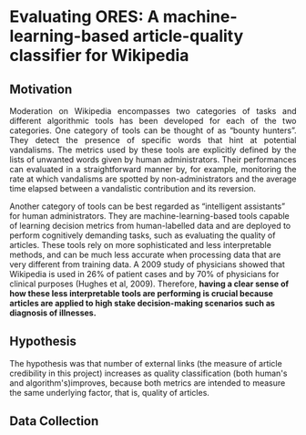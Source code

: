 # Evaluating ORES: A machine-learning-based article-quality classifier for Wikipedia

## Motivation

<div style="text-align: justify">
Moderation on Wikipedia encompasses two categories of tasks and different algorithmic tools has been developed for each of the two categories. One category of tools can be thought of as “bounty hunters”. They detect the presence of specific words that hint at potential vandalisms. The metrics used by these tools are explicitly defined by the lists of unwanted words given by human administrators. Their performances can evaluated in a straightforward manner by, for example, monitoring the rate at which vandalisms are spotted by non-administrators and the average time elapsed between a vandalistic contribution and its reversion.
</div>


Another category of tools can be best regarded as “intelligent assistants” for human administrators. They are machine-learning-based tools capable of learning decision metrics from human-labelled data and are deployed to perform cognitively demanding tasks, such as evaluating the quality of articles. These tools rely on more sophisticated and less interpretable methods, and can be much less accurate when processing data that are very different from training data. A 2009 study of physicians showed that Wikipedia is used in 26% of patient cases and by 70% of physicians for clinical purposes (Hughes et al, 2009). Therefore, **having a clear sense of how these less interpretable tools are performing is crucial because articles are applied to high stake decision-making scenarios such as diagnosis of illnesses.**

## Hypothesis

The hypothesis was that number of external links (the measure of article credibility in this project) increases as quality classification (both human's and algorithm's)improves, because both metrics are intended to measure the same underlying factor, that is, quality of articles.

## Data Collection

